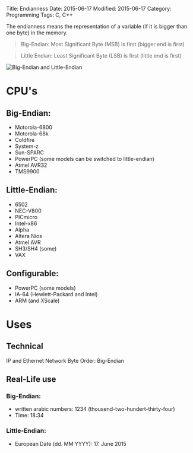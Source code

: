 Title: Endianness
Date: 2015-06-17
Modified: 2015-06-17
Category: Programming
Tags: C, C++



The endianness means the representation of a variable (if it is bigger than one byte) in the memory.

> Big-Endian: Most Significant Byte (MSB) is first (bigger end is first)

> Little Endian: Least Significant Byte (LSB) is first (little end is first)

![Big-Endian and Little-Endian](/images/endianness.png)



# CPU's

## Big-Endian:

- Motorola-6800
- Motorola-68k
- Coldfire
- System-z
- Sun-SPARC
- PowerPC (some models can be switched to little-endian)
- Atmel AVR32
- TMS9900


## Little-Endian:

- 6502
- NEC-V800
- PICmicro
- Intel-x86
- Alpha
- Altera Nios
- Atmel AVR
- SH3/SH4 (some)
- VAX


## Configurable:

- PowerPC (some models)
- IA-64 (Hewlett-Packard and Intel)
- ARM (and XScale)


# Uses

## Technical

IP and Ethernet Network Byte Order: Big-Endian


## Real-Life use

### Big-Endian:

- written arabic numbers: 1234 (thousend-two-hundert-thirty-four)
- Time: 18:34

### Little-Endian:

- European Date (dd. MM YYYY): 17. June 2015

